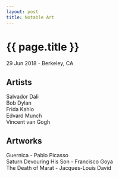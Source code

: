 ```yaml
---
layout: post
title: Notable Art
---
```


{{ page.title }}
================

<p class="meta">29 Jun 2018 - Berkeley, CA</p>

## Artists

Salvador Dali  
Bob Dylan  
Frida Kahlo  
Edvard Munch  
Vincent van Gogh  

## Artworks

Guernica - Pablo Picasso  
Saturn Devouring His Son - Francisco Goya  
The Death of Marat - Jacques-Louis David  